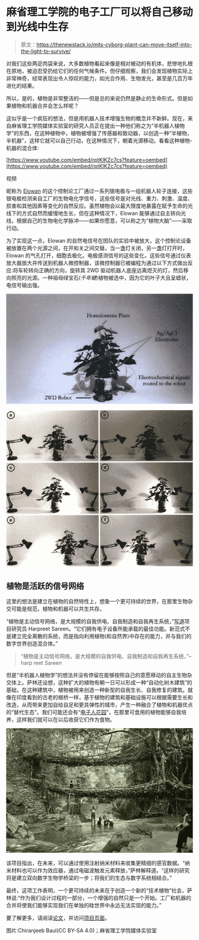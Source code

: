 # 麻省理工学院的电子工厂可以将自己移动到光线中生存

> 原文：<https://thenewstack.io/mits-cyborg-plant-can-move-itself-into-the-light-to-survive/>

对我们这些两足肉袋来说，大多数植物看起来像是相对被动的有机体，悲惨地扎根在原地，被迫忍受扔给它们的任何气候条件。但仔细观察，我们会发现植物实际上非常神奇，经常表现出令人惊叹的能力，如光合作用、生物发光，甚至是几百万年进化的结果。

所以，是的，植物是非常整洁的——但是总的来说仍然是静止的生命形式。但是如果植物和机器合并会怎么样呢？

这似乎是一个疯狂的想法，但是用机器人技术增强生物的概念并不新鲜。现在，来自麻省理工学院媒体实验室的研究人员正在提出一种他们称之为“半机器人植物学”的东西，在这种植物中，植物被增强了传感器和致动器，以创造一种“半植物，半机器”，这样它就可以自己行动，在这种情况下，朝着光源移动。看看这种植物-机器的混合体:

[https://www.youtube.com/embed/rptKlKZc7cs?feature=oembed](https://www.youtube.com/embed/rptKlKZc7cs?feature=oembed)

视频

昵称为 [Elowan](https://www.media.mit.edu/projects/elowan-a-plant-robot-hybrid/overview/) 的这个控制论工厂通过一系列银电极与一组机器人轮子连接，这些银电极检测来自工厂的生物电化学信号，这些信号是对光线、重力、刺激、温度、损害和其他因素等变化的自然反应。虽然植物会以最大限度地暴露在赋予生命的光线下的方式自然而缓慢地生长，但在这种情况下，Elowan 能够通过自主转向光线，根据自己的生物电化学脉冲——如果你愿意，可以称之为“植物大脑”——采取行动。

为了实现这一点，Elowan 的自然电信号在团队的实验中被放大，这个控制论设备被放置在两个光源之间，在开和关之间交替。当一盏灯关闭，另一盏灯打开时，Elowan 的气孔打开，细胞去极化。电极感测信号的这些变化，这些信号通过仪表放大器放大并传送到机器人微控制器，该微控制器已被编程为通过以下方式做出反应:将车轮转向正确的方向，旋转其 2WD 驱动机器人底座远离熄灭的灯，然后移向照亮的光源。一种祖母绿宝石(*千年健*)植物被选中，因为它的叶子大且呈蜡状，电信号输出强。

![](img/1df7bfa3d51a17771d722567896e2958.png)

![](img/575f1190ddea5db789134e4b3e74d8d7.png)

## 植物是活跃的信号网络

这里的想法是建立在植物的自然特性上，想象一个更可持续的世界，在那里生物杂交可能是规范，植物和机器可以共生共存。

“植物是主动信号网络，是大规模的自我供电、自我制造和自我再生系统，”[写道](https://dspace.mit.edu/handle/1721.1/114063#files-area)项目研究员 Harpreet Sareen。“它们拥有电子设备所能承载的最佳功能。新范式不是建立完全离散的系统，而是指向利用植物(和自然界)中存在的能力，并与我们的数字世界创造混合体。”

> “植物是主动信号网络，是大规模的自我供电、自我制造和自我再生系统，”–harp reet Sareen

但是“半机器人植物学”的想法并没有停留在能够按照自己的意愿移动的自主生物杂交体上。萨林还设想，这种扩大的植物有朝一日可以形成一种“自动化树木建筑”的基础，在这种建筑中，植物被用来创造一种新型的自我生长、自我修复的建筑。就像在印度看到的古老的根桥一样，基于植物的建筑和基础设施可以根据需要生长和改造，从而带来更加自给自足和更具弹性的城市，产生一种融合了植物和机器优点的“替代生态”。我们可能还会有“[电子人花园](https://thenewstack.io/flora-robotica-let-robots-tend-gardens/)”，在那里可食用的植物能够自我培养，这样我们就可以在以后收获它们作为食物。

![](img/4f1dfc1741a23f1b34b3e34a23435454.png)

该项目指出，在未来，可以通过使用注射纳米材料来收集更精细的感官数据。“纳米材料也可以作为效应器，通过电磁波触发元素释放，”萨林解释道。“这样的研究将是建立双向数字生物学桥梁的一步；将我们的生态与数字系统相结合。”

最终，这项工作表明，一个更可持续的未来在于创造一个新的“技术植物”社会，萨林说:“作为我们设计过程的一部分，一个增强的自然只是一个开始。工厂和机器的合并将使我们能够实现我们在单独的硅世界中永远无法实现的能力。”

要了解更多，请阅读[论文](https://dspace.mit.edu/handle/1721.1/114063#files-area)，并访问[项目页面](https://www.media.mit.edu/projects/elowan-a-plant-robot-hybrid/overview/)。

图片:Chiranjeeb Baul(CC BY-SA 4.0)；麻省理工学院媒体实验室

<svg xmlns:xlink="http://www.w3.org/1999/xlink" viewBox="0 0 68 31" version="1.1"><title>Group</title> <desc>Created with Sketch.</desc></svg>